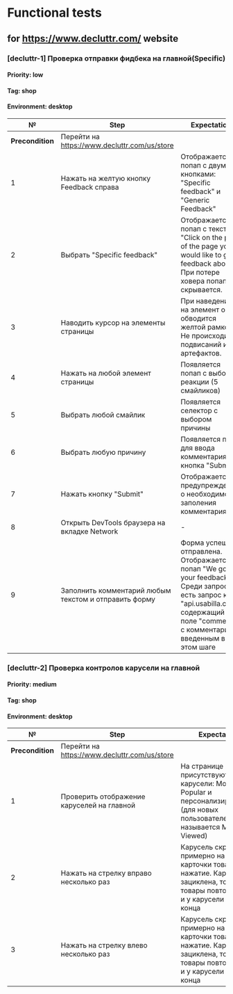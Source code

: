 # Functional tests
##	for https://www.decluttr.com/ website




### [decluttr-1] Проверка отправки фидбека на главной(Specific)
#### Priority: low
#### Tag: shop
#### Environment: desktop
№ | Step | Expectation
--|------|-------------
**Precondition** | Перейти на https://www.decluttr.com/us/store
1 | Нажать на желтую кнопку Feedback справа| Отображается попап с двумя кнопками: "Specific feedback" и "Generic Feedback"
2 | Выбрать "Specific feedback" | Отображается попап с текстом "Click on the part of the page you would like to give feedback about". При потере ховера попап скрывается.
3 | Наводить курсор на элементы страницы | При наведении на элемент он обводится желтой рамкой. Не происходит подвисаний и артефактов.
4 | Нажать на любой элемент страницы | Появляется попап с выбором реакции (5 смайликов)
5 | Выбрать любой смайлик | Появляется селектор с выбором причины
6 | Выбрать любую причину | Появляется поле для ввода комментария и кнопка "Submit"
7 | Нажать кнопку "Submit" | Отображается предупреждение о необходимости заполения комментария
8 | Открыть DevTools браузера на вкладке Network | -
9 | Заполнить комментарий любым текстом и отправить форму | Форма успешно отправлена. Отображается попап "We got your feedback". Среди запросов есть запрос к "api.usabilla.com", содержащий поле "comment" с комментарием, введенным в этом шаге



### [decluttr-2] Проверка контролов карусели на главной
#### Priority: medium
#### Tag: shop
#### Environment: desktop
№ | Step | Expectation
--|------|-------------
**Precondition** | Перейти на https://www.decluttr.com/us/store
1 | Проверить отображение каруселей на главной | На странице присутствуют две карусели: Most Popular и персонализированная (для новых пользователей называется Most Viewed)
2 | Нажать на стрелку вправо несколько раз | Карусель скроллится примерно на 3-3.5 карточки товара за нажатие. Карусель зациклена, то есть товары повторяются и у карусели нет конца
3 | Нажать на стрелку влево несколько раз | Карусель скроллится примерно на 3-3.5 карточки товара за нажатие. Карусель зациклена, то есть товары повторяются и у карусели нет конца


